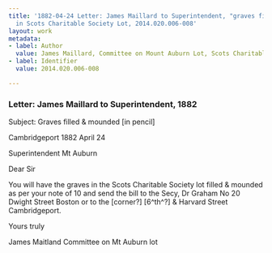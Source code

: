 ```yaml
---
title: '1882-04-24 Letter: James Maillard to Superintendent, "graves filled and mounded"
  in Scots Charitable Society Lot, 2014.020.006-008'
layout: work
metadata:
- label: Author
  value: James Maillard, Committee on Mount Auburn Lot, Scots Charitable Society
- label: Identifier
  value: 2014.020.006-008

---
```

<div class="pages">
<div id="page-1484743">
<h3><a name="page-1484743">Letter: James Maillard to Superintendent, 1882</a></h3>
<div class="page-content">
<p>Subject: Graves filled &amp; mounded [in pencil]</p>
<p>Cambridgeport 1882<span class='line-break'> </span>April 24</p>
<p>Superintendent Mt<span class='line-break'> </span>Auburn</p>
<p>Dear Sir</p>
<p>You will have the graves<span class='line-break'> </span>in the Scots Charitable Society lot<span class='line-break'> </span>filled &amp; mounded as per your<span class='line-break'> </span>note of 10 and send the bill<span class='line-break'> </span>to the Secy, Dr Graham No 20<span class='line-break'> </span>Dwight Street Boston or to<span class='line-break'> </span>the [corner?] [6^th^?] &amp; Harvard Street<span class='line-break'> </span>Cambridgeport.</p>
<p>Yours truly</p>
<p>James Maitland<span class='line-break'> </span>Committee on Mt Auburn lot<span class='line-break'> </span></p>
</div>
</div>
<br />
</div>
